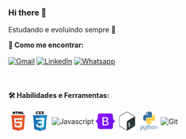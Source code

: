 ### Hi there 👋

Estudando e evoluindo sempre 🚀
 
<b>🔗 Como me encontrar:</b>
<p>
  <a href="mailto:rafael.f.s.mota@gmail.com"><img src="https://img.shields.io/badge/Gmail-D14836?style=for-the-badge&logo=gmail&logoColor=white" alt='Gmail' align='center'></a>
  <a href="https://www.linkedin.com/in/rafaelfsmota/"><img src="https://img.shields.io/badge/LinkedIn-0077B5?style=for-the-badge&logo=linkedin&logoColor=white" alt='LinkedIn' align='center'></a>
  <a href="https://api.whatsapp.com/send?phone=5511969823675"><img src="https://img.shields.io/badge/WhatsApp-25D366?style=for-the-badge&logo=whatsapp&logoColor=white" alt='Whatsapp' align='center'></a>
</p>
<br>
<h4>🛠️ Habilidades e Ferramentas:</h4>
<div>
  <img src="https://github.com/devicons/devicon/blob/master/icons/html5/html5-original-wordmark.svg" alt='HTML 5' align='center' height=40' width='40'>
  <img src="https://github.com/devicons/devicon/blob/master/icons/css3/css3-original-wordmark.svg" alt='CSS' align='center' height=40' width='40'>
  <img src="https://user-images.githubusercontent.com/86388504/137411546-9b3f06bc-3fba-44c3-8325-d7c8a7649368.png" alt='Javascript' align='center' height=40' width='40'>
  <img src="https://raw.githubusercontent.com/devicons/devicon/1119b9f84c0290e0f0b38982099a2bd027a48bf1/icons/bootstrap/bootstrap-original.svg" alt="Bootstrap" align='center' height=40' width='40'>
  <img src="https://raw.githubusercontent.com/devicons/devicon/2ae2a900d2f041da66e950e4d48052658d850630/icons/bash/bash-original.svg" alt="Bash" align='center' height=40' width='40'>
  <img src="https://github.com/devicons/devicon/blob/master/icons/python/python-original-wordmark.svg" alt='Python 3' align='center' height=40' width='40'>
  <img src="https://user-images.githubusercontent.com/86388504/137411314-92ba62cb-ee48-45b5-989d-9299c861b11c.png" alt="Git" align='center' height=40' width='40'>
</div>
